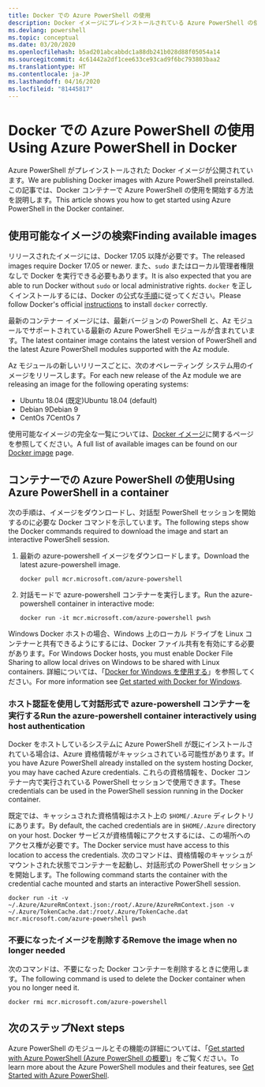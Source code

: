 ```yaml
---
title: Docker での Azure PowerShell の使用
description: Docker イメージにプレインストールされている Azure PowerShell の使用方法
ms.devlang: powershell
ms.topic: conceptual
ms.date: 03/20/2020
ms.openlocfilehash: b5ad201abcabbdc1a88db241b028d88f05054a14
ms.sourcegitcommit: 4c61442a2df1cee633ce93cad9f6bc793803baa2
ms.translationtype: HT
ms.contentlocale: ja-JP
ms.lasthandoff: 04/16/2020
ms.locfileid: "81445817"
---
```

# <a name="using-azure-powershell-in-docker"></a><span data-ttu-id="a3164-103">Docker での Azure PowerShell の使用</span><span class="sxs-lookup"><span data-stu-id="a3164-103">Using Azure PowerShell in Docker</span></span>

<span data-ttu-id="a3164-104">Azure PowerShell がプレインストールされた Docker イメージが公開されています。</span><span class="sxs-lookup"><span data-stu-id="a3164-104">We are publishing Docker images with Azure PowerShell preinstalled.</span></span> <span data-ttu-id="a3164-105">この記事では、Docker コンテナーで Azure PowerShell の使用を開始する方法を説明します。</span><span class="sxs-lookup"><span data-stu-id="a3164-105">This article shows you how to get started using Azure PowerShell in the Docker container.</span></span>

## <a name="finding-available-images"></a><span data-ttu-id="a3164-106">使用可能なイメージの検索</span><span class="sxs-lookup"><span data-stu-id="a3164-106">Finding available images</span></span>

<span data-ttu-id="a3164-107">リリースされたイメージには、Docker 17.05 以降が必要です。</span><span class="sxs-lookup"><span data-stu-id="a3164-107">The released images require Docker 17.05 or newer.</span></span> <span data-ttu-id="a3164-108">また、`sudo` またはローカル管理者権限なしで Docker を実行できる必要もあります。</span><span class="sxs-lookup"><span data-stu-id="a3164-108">It is also expected that you are able to run Docker without `sudo` or local administrative rights.</span></span> <span data-ttu-id="a3164-109">`docker` を正しくインストールするには、Docker の公式な[手順][install]に従ってください。</span><span class="sxs-lookup"><span data-stu-id="a3164-109">Please follow Docker's official [instructions][install] to install `docker` correctly.</span></span>

<span data-ttu-id="a3164-110">最新のコンテナー イメージには、最新バージョンの PowerShell と、Az モジュールでサポートされている最新の Azure PowerShell モジュールが含まれています。</span><span class="sxs-lookup"><span data-stu-id="a3164-110">The latest container image contains the latest version of PowerShell and the latest Azure PowerShell modules supported with the Az module.</span></span>

<span data-ttu-id="a3164-111">Az モジュールの新しいリリースごとに、次のオペレーティング システム用のイメージをリリースします。</span><span class="sxs-lookup"><span data-stu-id="a3164-111">For each new release of the Az module we are releasing an image for the following operating systems:</span></span>

- <span data-ttu-id="a3164-112">Ubuntu 18.04 (既定)</span><span class="sxs-lookup"><span data-stu-id="a3164-112">Ubuntu 18.04 (default)</span></span>
- <span data-ttu-id="a3164-113">Debian 9</span><span class="sxs-lookup"><span data-stu-id="a3164-113">Debian 9</span></span>
- <span data-ttu-id="a3164-114">CentOs 7</span><span class="sxs-lookup"><span data-stu-id="a3164-114">CentOs 7</span></span>

<span data-ttu-id="a3164-115">使用可能なイメージの完全な一覧については、[Docker イメージ][az image]に関するページを参照してください。</span><span class="sxs-lookup"><span data-stu-id="a3164-115">A full list of available images can be found on our [Docker image][az image] page.</span></span>

## <a name="using-azure-powershell-in-a-container"></a><span data-ttu-id="a3164-116">コンテナーでの Azure PowerShell の使用</span><span class="sxs-lookup"><span data-stu-id="a3164-116">Using Azure PowerShell in a container</span></span>

<span data-ttu-id="a3164-117">次の手順は、イメージをダウンロードし、対話型 PowerShell セッションを開始するのに必要な Docker コマンドを示しています。</span><span class="sxs-lookup"><span data-stu-id="a3164-117">The following steps show the Docker commands required to download the image and start an interactive PowerShell session.</span></span>

1. <span data-ttu-id="a3164-118">最新の azure-powershell イメージをダウンロードします。</span><span class="sxs-lookup"><span data-stu-id="a3164-118">Download the latest azure-powershell image.</span></span>

   ```console
   docker pull mcr.microsoft.com/azure-powershell
   ```

1. <span data-ttu-id="a3164-119">対話モードで azure-powershell コンテナーを実行します。</span><span class="sxs-lookup"><span data-stu-id="a3164-119">Run the azure-powershell container in interactive mode:</span></span>

   ```console
   docker run -it mcr.microsoft.com/azure-powershell pwsh
   ```

<span data-ttu-id="a3164-120">Windows Docker ホストの場合、Windows 上のローカル ドライブを Linux コンテナーと共有できるようにするには、Docker ファイル共有を有効にする必要があります。</span><span class="sxs-lookup"><span data-stu-id="a3164-120">For Windows Docker hosts, you must enable Docker File Sharing to allow local drives on Windows to be shared with Linux containers.</span></span> <span data-ttu-id="a3164-121">詳細については、「[Docker for Windows を使用する][file-sharing]」を参照してください。</span><span class="sxs-lookup"><span data-stu-id="a3164-121">For more information see [Get started with Docker for Windows][file-sharing].</span></span>

### <a name="run-the-azure-powershell-container-interactively-using-host-authentication"></a><span data-ttu-id="a3164-122">ホスト認証を使用して対話形式で azure-powershell コンテナーを実行する</span><span class="sxs-lookup"><span data-stu-id="a3164-122">Run the azure-powershell container interactively using host authentication</span></span>

<span data-ttu-id="a3164-123">Docker をホストしているシステムに Azure PowerShell が既にインストールされている場合は、Azure 資格情報がキャッシュされている可能性があります。</span><span class="sxs-lookup"><span data-stu-id="a3164-123">If you have Azure PowerShell already installed on the system hosting Docker, you may have cached Azure credentials.</span></span> <span data-ttu-id="a3164-124">これらの資格情報を、Docker コンテナー内で実行されている PowerShell セッションで使用できます。</span><span class="sxs-lookup"><span data-stu-id="a3164-124">These credentials can be used in the PowerShell session running in the Docker container.</span></span>

<span data-ttu-id="a3164-125">既定では、キャッシュされた資格情報はホスト上の `$HOME/.Azure` ディレクトリにあります。</span><span class="sxs-lookup"><span data-stu-id="a3164-125">By default, the cached credentials are in `$HOME/.Azure` directory on your host.</span></span> <span data-ttu-id="a3164-126">Docker サービスが資格情報にアクセスするには、この場所へのアクセス権が必要です。</span><span class="sxs-lookup"><span data-stu-id="a3164-126">The Docker service must have access to this location to access the credentials.</span></span> <span data-ttu-id="a3164-127">次のコマンドは、資格情報のキャッシュがマウントされた状態でコンテナーを起動し、対話形式の PowerShell セッションを開始します。</span><span class="sxs-lookup"><span data-stu-id="a3164-127">The following command starts the container with the credential cache mounted and starts an interactive PowerShell session.</span></span>

```console
docker run -it -v ~/.Azure/AzureRmContext.json:/root/.Azure/AzureRmContext.json -v ~/.Azure/TokenCache.dat:/root/.Azure/TokenCache.dat mcr.microsoft.com/azure-powershell pwsh
```

### <a name="remove-the-image-when-no-longer-needed"></a><span data-ttu-id="a3164-128">不要になったイメージを削除する</span><span class="sxs-lookup"><span data-stu-id="a3164-128">Remove the image when no longer needed</span></span>

<span data-ttu-id="a3164-129">次のコマンドは、不要になった Docker コンテナーを削除するときに使用します。</span><span class="sxs-lookup"><span data-stu-id="a3164-129">The following command is used to delete the Docker container when you no longer need it.</span></span>

```console
docker rmi mcr.microsoft.com/azure-powershell
```

## <a name="next-steps"></a><span data-ttu-id="a3164-130">次のステップ</span><span class="sxs-lookup"><span data-stu-id="a3164-130">Next steps</span></span>

<span data-ttu-id="a3164-131">Azure PowerShell のモジュールとその機能の詳細については、「[Get started with Azure PowerShell (Azure PowerShell の概要)](get-started-azureps.md)」をご覧ください。</span><span class="sxs-lookup"><span data-stu-id="a3164-131">To learn more about the Azure PowerShell modules and their features, see [Get Started with Azure PowerShell](get-started-azureps.md).</span></span>

<!-- link references -->
[install]: https://docs.docker.com/engine/installation/
[powershell image]: https://hub.docker.com/_/microsoft-powershell
[az image]: https://hub.docker.com/_/microsoft-azure-powershell
[file-sharing]: https://docs.docker.com/docker-for-windows/#file-sharing
